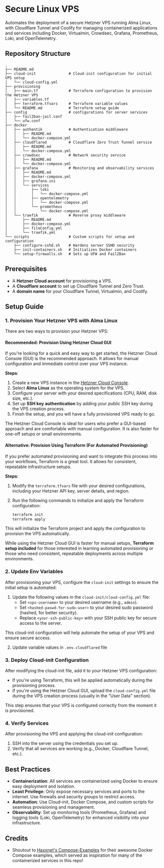 # Secure Linux VPS

Automates the deployment of a secure Hetzner VPS running Alma Linux, with Cloudflare Tunnel and Coolify for managing containerized applications and services including Docker, Virtualmin, Crowdsec, Grafana, Prometheus, Loki, and OpenTelemetry.

## Repository Structure
```plaintext
.
├── README.md
├── cloud-init               # Cloud-init configuration for initial VPS setup
│   └── cloud-config.yml
├── provisioning
│   ├── main.tf              # Terraform configuration to provision the Hetzner VPS
│   ├── variables.tf
│   ├── terraform.tfvars     # Terraform variable values
│   └── README.md            # Terraform setup guide
├── config                   # configurations for server services
│   ├── fail2ban-jail.conf
│   └── ufw.conf
├── docker
│   ├── authentik            # Authentication middleware
│   │   ├── README.md
│   │   └── docker-compose.yml
│   ├── cloudflared          # Cloudflare Zero Trust Tunnel service
│   │   ├── README.md
│   │   └── docker-compose.yml
│   ├── crowdsec             # Network security service
│   │   ├── README.md
│   │   └── docker-compose.yml
│   ├── grafana              # Monitoring and observability services
│   │   ├── README.md
│   │   ├── docker-compose.yml
│   │   ├── grafana.ini
│   │   └── services
│   │       ├── loki
│   │       │   └── docker-compose.yml
│   │       ├── opentelemetry
│   │       │   └── docker-compose.yml
│   │       └── prometheus
│   │           └── docker-compose.yml
│   └── traefik              # Reverse proxy middleware
│       ├── README.md
│       ├── docker-compose.yml
│       ├── fileConfig.yml
│       └── traefik.yml
└── scripts                  # Custom scripts for setup and configuration
    ├── configure-sshd.sh    # Hardens server SSHD security
    ├── init-containers.sh   # Initializes Docker containers
    └── setup-firewalls.sh   # Sets up UFW and Fail2Ban
```

## Prerequisites

- A **Hetzner Cloud account** for provisioning a VPS.
- A **Cloudflare account** to set up Cloudflare Tunnel and Zero Trust.
- A **domain name** for your Cloudflare Tunnel, Virtualmin, and Coolify.

## Setup Guide

### 1. Provision Your Hetzner VPS with Alma Linux

There are two ways to provision your Hetzner VPS:

#### **Recommended**: Provision Using Hetzner Cloud GUI
If you're looking for a quick and easy way to get started, the Hetzner Cloud Console (GUI) is the recommended approach. It allows for manual configuration and immediate control over your VPS instance.

**Steps**:

1. Create a new VPS instance in the [Hetzner Cloud Console](https://console.hetzner.cloud).
2. Select **Alma Linux** as the operating system for the VPS.
3. Configure your server with your desired specifications (CPU, RAM, disk size, etc.).
4. Set up **SSH key authentication** by adding your public SSH key during the VPS creation process.
5. Finish the setup, and you will have a fully provisioned VPS ready to go.

The Hetzner Cloud Console is ideal for users who prefer a GUI-based approach and are comfortable with manual configuration. It is also faster for one-off setups or small environments.

#### **Alternative**: Provision Using Terraform (For Automated Provisioning)
If you prefer automated provisioning and want to integrate this process into your workflows, Terraform is a great tool. It allows for consistent, repeatable infrastructure setups.

**Steps**:

1. Modify the `terraform.tfvars` file with your desired configurations, including your Hetzner API key, server details, and region.
2. Run the following commands to initialize and apply the Terraform configuration:

    ```bash
    terraform init
    terraform apply
    ```

This will initialize the Terraform project and apply the configuration to provision the VPS automatically.

While using the Hetzner Cloud GUI is faster for manual setups, **Terraform setup included** for those interested in learning automated provisioning or those who need consistent, repeatable deployments across multiple environments.

### 2. Update Env Variables

After provisioning your VPS, configure the `cloud-init` settings to ensure the initial setup is automated:

1. Update the following values in the `cloud-init/cloud-config.yml` file:
    - Set `<vps-username>` to your desired username (e.g., `admin`).
    - Set `<hashed-paswd-for-sudo-user>` to your desired sudo password (hashed, for better security).
    - Replace `<your-ssh-public-key>` with your SSH public key for secure access to the server.

This cloud-init configuration will help automate the setup of your VPS and ensure secure access.

2. Update variable values in `.env.cloudflared` file

### 3. Deploy Cloud-init Configuration

After modifying the cloud-init file, add it to your Hetzner VPS configuration:

- If you're using Terraform, this will be applied automatically during the provisioning process.
- If you're using the Hetzner Cloud GUI, upload the `cloud-config.yml` file during the VPS creation process (usually in the "User Data" section).

This step ensures that your VPS is configured correctly from the moment it is provisioned.

### 4. Verify Services

After provisioning the VPS and applying the cloud-init configuration:

1. SSH into the server using the credentials you set up.
2. Verify that all services are working (e.g., Docker, Cloudflare Tunnel, etc.).

## Best Practices

- **Containerization**: All services are containerized using Docker to ensure easy deployment and isolation.
- **Least Privilege**: Only expose necessary services and ports to the internet. Use firewalls and security groups to restrict access.
- **Automation**: Use Cloud-init, Docker Compose, and custom scripts for seamless provisioning and management.
- **Observability**: Set up monitoring tools (Prometheus, Grafana) and logging tools (Loki, OpenTelemetry) for enhanced visibility into your infrastructure.

## Credits

- Shoutout to [Haxxnet's Compose-Examples](https://github.com/Haxxnet/Compose-Examples) for their awesome Docker Compose examples, which served as inspiration for many of the containerized services in this repo!

